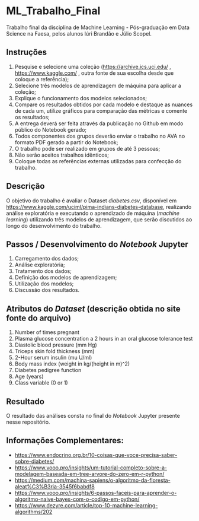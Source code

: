 # ML_Trabalho_Final
Trabalho final da disciplina de Machine Learning - Pós-graduação em Data Science na Faesa, pelos alunos Iúri Brandão e Júlio Scopel.

## Instruções

1. Pesquise e selecione uma coleção (https://archive.ics.uci.edu/ , https://www.kaggle.com/ , outra fonte de sua escolha desde que coloque a referência);
2. Selecione três modelos de aprendizagem de máquina para aplicar a coleção;
3. Explique o funcionamento dos modelos selecionados;
4. Compare os resultados obtidos por cada modelo e destaque as nuances de cada um, utilize gráficos para comparação das métricas e comente os resultados;
5. A entrega deverá ser feita através da publicação no Github em modo público do Notebook gerado;
6. Todos componentes dos grupos deverão enviar o trabalho no AVA no formato PDF gerado a partir do Notebook;
7. O trabalho pode ser realizado em grupos de até 3 pessoas;
8. Não serão aceitos trabalhos idênticos;
9. Coloque todas as referências externas utilizadas para confecção do trabalho.

## Descrição

O objetivo do trabalho é avaliar o Dataset *diabetes.csv*, disponível em https://www.kaggle.com/uciml/pima-indians-diabetes-database, realizando análise exploratória e executando o aprendizado de máquina (_machine learning_) utilizando três modelos de aprendizagem, que serão discutidos ao longo do desenvolvimento do trabalho.

## Passos / Desenvolvimento do _Notebook_ Jupyter

1. Carregamento dos dados;
2. Análise exploratória;
3. Tratamento dos dados;
4. Definição dos modelos de aprendizagem;
5. Utilização dos modelos;
6. Discussão dos resultados.

## Atributos do _Dataset_ (descrição obtida no site fonte do arquivo)
1. Number of times pregnant
2. Plasma glucose concentration a 2 hours in an oral glucose tolerance test
3. Diastolic blood pressure (mm Hg)
4. Triceps skin fold thickness (mm)
5. 2-Hour serum insulin (mu U/ml)
6. Body mass index (weight in kg/(height in m)^2)
7. Diabetes pedigree function
8. Age (years)
9. Class variable (0 or 1)

## Resultado

O resultado das análises consta no final do _Notebook_ Jupyter presente nesse repositório.

## Informações Complementares:
- https://www.endocrino.org.br/10-coisas-que-voce-precisa-saber-sobre-diabetes/
- https://www.vooo.pro/insights/um-tutorial-completo-sobre-a-modelagem-baseada-em-tree-arvore-do-zero-em-r-python/
- https://medium.com/machina-sapiens/o-algoritmo-da-floresta-aleat%C3%B3ria-3545f6babdf8
- https://www.vooo.pro/insights/6-passos-faceis-para-aprender-o-algoritmo-naive-bayes-com-o-codigo-em-python/
- https://www.dezyre.com/article/top-10-machine-learning-algorithms/202



